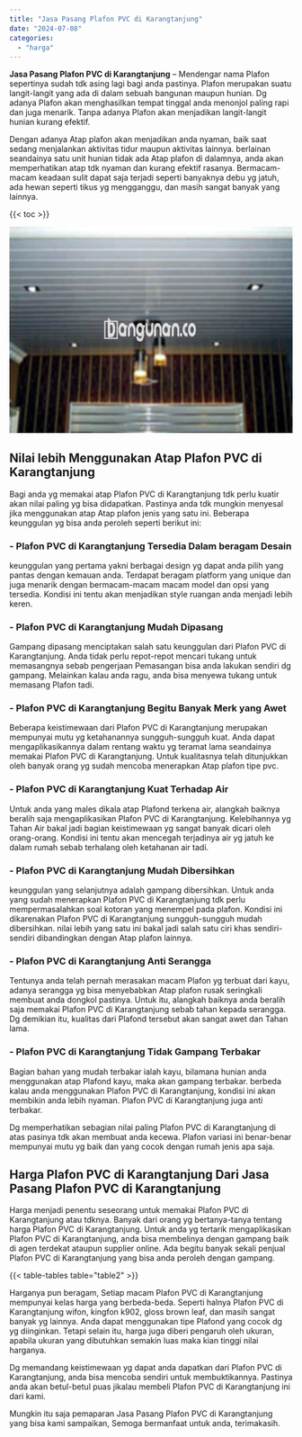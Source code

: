 ```yaml
---
title: "Jasa Pasang Plafon PVC di Karangtanjung"
date: "2024-07-08"
categories: 
  - "harga"
---
```


**Jasa Pasang Plafon PVC di Karangtanjung** – Mendengar nama Plafon sepertinya sudah tdk asing lagi bagi anda pastinya. Plafon merupakan suatu langit-langit yang ada di dalam sebuah bangunan maupun hunian. Dg adanya Plafon akan menghasilkan tempat tinggal anda menonjol paling rapi dan juga menarik. Tanpa adanya Plafon akan menjadikan langit-langit hunian kurang efektif.

Dengan adanya Atap plafon akan menjadikan anda nyaman, baik saat sedang menjalankan aktivitas tidur maupun aktivitas lainnya. berlainan seandainya satu unit hunian tidak ada Atap plafon di dalamnya, anda akan memperhatikan atap tdk nyaman dan kurang efektif rasanya. Bermacam-macam keadaan sulit dapat saja terjadi seperti banyaknya debu yg jatuh, ada hewan seperti tikus yg mengganggu, dan masih sangat banyak yang lainnya.

{{< toc >}}

![Jasa Pasang Plafon PVC di Karangtanjung](/images/flafond-pvc-murah15.png)

## Nilai lebih Menggunakan Atap Plafon PVC di Karangtanjung

Bagi anda yg memakai atap Plafon PVC di Karangtanjung tdk perlu kuatir akan nilai paling yg bisa didapatkan. Pastinya anda tdk mungkin menyesal jika menggunakan atap Atap plafon jenis yang satu ini. Beberapa keunggulan yg bisa anda peroleh seperti berikut ini:

### \- Plafon PVC di Karangtanjung Tersedia Dalam beragam Desain

keunggulan yang pertama yakni berbagai design yg dapat anda pilih yang pantas dengan kemauan anda. Terdapat beragam platform yang unique dan juga menarik dengan bermacam-macam macam model dan opsi yang tersedia. Kondisi ini tentu akan menjadikan style ruangan anda menjadi lebih keren.

### \- Plafon PVC di Karangtanjung Mudah Dipasang

Gampang dipasang menciptakan salah satu keunggulan dari Plafon PVC di Karangtanjung. Anda tidak perlu repot-repot mencari tukang untuk memasangnya sebab pengerjaan Pemasangan bisa anda lakukan sendiri dg gampang. Melainkan kalau anda ragu, anda bisa menyewa tukang untuk memasang Plafon tadi.

### \- Plafon PVC di Karangtanjung Begitu Banyak Merk yang Awet

Beberapa keistimewaan dari Plafon PVC di Karangtanjung merupakan mempunyai mutu yg ketahanannya sungguh-sungguh kuat. Anda dapat mengaplikasikannya dalam rentang waktu yg teramat lama seandainya memakai Plafon PVC di Karangtanjung. Untuk kualitasnya telah ditunjukkan oleh banyak orang yg sudah mencoba menerapkan Atap plafon tipe pvc.

### \- Plafon PVC di Karangtanjung Kuat Terhadap Air

Untuk anda yang males dikala atap Plafond terkena air, alangkah baiknya beralih saja mengaplikasikan Plafon PVC di Karangtanjung. Kelebihannya yg Tahan Air bakal jadi bagian keistimewaan yg sangat banyak dicari oleh orang-orang. Kondisi ini tentu akan mencegah terjadinya air yg jatuh ke dalam rumah sebab terhalang oleh ketahanan air tadi.

### \- Plafon PVC di Karangtanjung Mudah Dibersihkan

keunggulan yang selanjutnya adalah gampang dibersihkan. Untuk anda yang sudah menerapkan Plafon PVC di Karangtanjung tdk perlu mempermasalahkan soal kotoran yang menempel pada plafon. Kondisi ini dikarenakan Plafon PVC di Karangtanjung sungguh-sungguh mudah dibersihkan. nilai lebih yang satu ini bakal jadi salah satu ciri khas sendiri-sendiri dibandingkan dengan Atap plafon lainnya.

### \- Plafon PVC di Karangtanjung Anti Serangga

Tentunya anda telah pernah merasakan macam Plafon yg terbuat dari kayu, adanya serangga yg bisa menyebabkan Atap plafon rusak seringkali membuat anda dongkol pastinya. Untuk itu, alangkah baiknya anda beralih saja memakai Plafon PVC di Karangtanjung sebab tahan kepada serangga. Dg demikian itu, kualitas dari Plafond tersebut akan sangat awet dan Tahan lama.

### \- Plafon PVC di Karangtanjung Tidak Gampang Terbakar

Bagian bahan yang mudah terbakar ialah kayu, bilamana hunian anda menggunakan atap Plafond kayu, maka akan gampang terbakar. berbeda kalau anda menggunakan Plafon PVC di Karangtanjung, kondisi ini akan membikin anda lebih nyaman. Plafon PVC di Karangtanjung juga anti terbakar.

Dg memperhatikan sebagian nilai paling Plafon PVC di Karangtanjung di atas pasinya tdk akan membuat anda kecewa. Plafon variasi ini benar-benar mempunyai mutu yg baik dan yang cocok dengan rumah jenis apa saja.

## Harga Plafon PVC di Karangtanjung Dari Jasa Pasang Plafon PVC di Karangtanjung

Harga menjadi penentu seseorang untuk memakai Plafon PVC di Karangtanjung atau tdknya. Banyak dari orang yg bertanya-tanya tentang harga Plafon PVC di Karangtanjung. Untuk anda yg tertarik mengaplikasikan Plafon PVC di Karangtanjung, anda bisa membelinya dengan gampang baik di agen terdekat ataupun supplier online. Ada begitu banyak sekali penjual Plafon PVC di Karangtanjung yang bisa anda peroleh dengan gampang.

{{< table-tables table="table2" >}}

Harganya pun beragam, Setiap macam Plafon PVC di Karangtanjung mempunyai kelas harga yang berbeda-beda. Seperti halnya Plafon PVC di Karangtanjung wifon, kingfon k902, gloss brown leaf, dan masih sangat banyak yg lainnya. Anda dapat menggunakan tipe Plafond yang cocok dg yg diinginkan. Tetapi selain itu, harga juga diberi pengaruh oleh ukuran, apabila ukuran yang dibutuhkan semakin luas maka kian tinggi nilai harganya.

Dg memandang keistimewaan yg dapat anda dapatkan dari Plafon PVC di Karangtanjung, anda bisa mencoba sendiri untuk membuktikannya. Pastinya anda akan betul-betul puas jikalau membeli Plafon PVC di Karangtanjung ini dari kami.

Mungkin itu saja pemaparan Jasa Pasang Plafon PVC di Karangtanjung yang bisa kami sampaikan, Semoga bermanfaat untuk anda, terimakasih.
